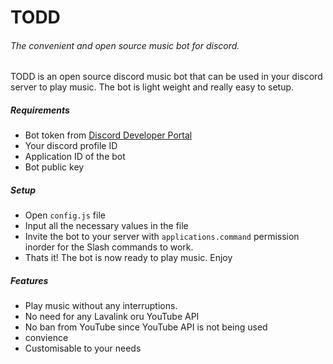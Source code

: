 # TODD
<h6> The convenient and open source music bot for discord.</h6>

TODD is an open source discord music bot that can be used in your discord server to play music. The bot is light weight and really easy to setup.

##### Requirements

- Bot token from [Discord Developer Portal](https://discord.com/developers/applications)
- Your discord profile ID
- Application ID of the bot
- Bot public key

##### Setup

- Open `config.js` file
- Input all the necessary values in the file
- Invite the bot to your server with `applications.command` permission inorder for the Slash commands to work.
- Thats it! The bot is now ready to play music. Enjoy

##### Features
- Play music without any interruptions.
- No need for any Lavalink oru YouTube API
- No ban from YouTube since YouTube API is not being used
- convience
- Customisable to your needs
